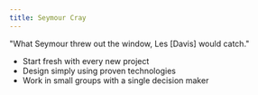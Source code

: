 ```yaml
---
title: Seymour Cray
---
```


"What Seymour threw out the window, Les [Davis] would catch."

- Start fresh with every new project
- Design simply using proven technologies
- Work in small groups with a single decision maker

